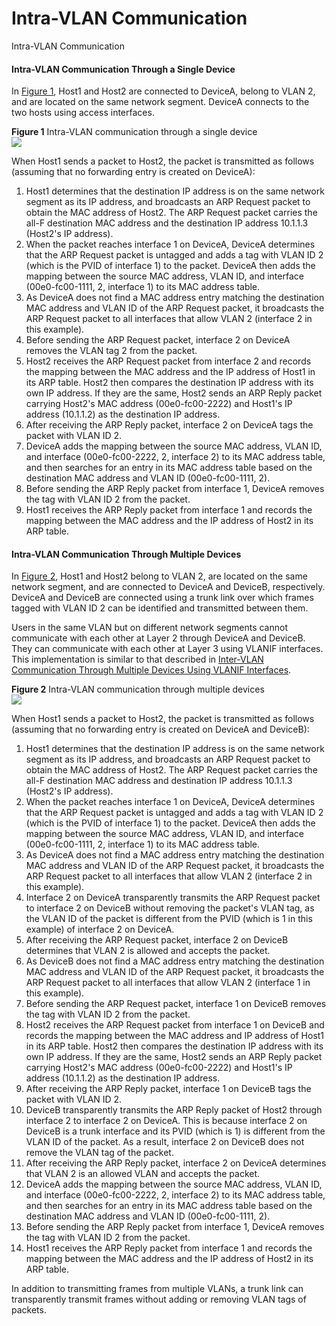 Intra-VLAN Communication
========================

Intra-VLAN Communication

#### Intra-VLAN Communication Through a Single Device

In [Figure 1](#EN-US_CONCEPT_0000001130782652__fig20927104917120), Host1 and Host2 are connected to DeviceA, belong to VLAN 2, and are located on the same network segment. DeviceA connects to the two hosts using access interfaces.

**Figure 1** Intra-VLAN communication through a single device  
![](figure/en-us_image_0000001130782690.png)

When Host1 sends a packet to Host2, the packet is transmitted as follows (assuming that no forwarding entry is created on DeviceA):

1. Host1 determines that the destination IP address is on the same network segment as its IP address, and broadcasts an ARP Request packet to obtain the MAC address of Host2. The ARP Request packet carries the all-F destination MAC address and the destination IP address 10.1.1.3 (Host2's IP address).
2. When the packet reaches interface 1 on DeviceA, DeviceA determines that the ARP Request packet is untagged and adds a tag with VLAN ID 2 (which is the PVID of interface 1) to the packet. DeviceA then adds the mapping between the source MAC address, VLAN ID, and interface (00e0-fc00-1111, 2, interface 1) to its MAC address table.
3. As DeviceA does not find a MAC address entry matching the destination MAC address and VLAN ID of the ARP Request packet, it broadcasts the ARP Request packet to all interfaces that allow VLAN 2 (interface 2 in this example).
4. Before sending the ARP Request packet, interface 2 on DeviceA removes the VLAN tag 2 from the packet.
5. Host2 receives the ARP Request packet from interface 2 and records the mapping between the MAC address and the IP address of Host1 in its ARP table. Host2 then compares the destination IP address with its own IP address. If they are the same, Host2 sends an ARP Reply packet carrying Host2's MAC address (00e0-fc00-2222) and Host1's IP address (10.1.1.2) as the destination IP address.
6. After receiving the ARP Reply packet, interface 2 on DeviceA tags the packet with VLAN ID 2.
7. DeviceA adds the mapping between the source MAC address, VLAN ID, and interface (00e0-fc00-2222, 2, interface 2) to its MAC address table, and then searches for an entry in its MAC address table based on the destination MAC address and VLAN ID (00e0-fc00-1111, 2).
8. Before sending the ARP Reply packet from interface 1, DeviceA removes the tag with VLAN ID 2 from the packet.
9. Host1 receives the ARP Reply packet from interface 1 and records the mapping between the MAC address and the IP address of Host2 in its ARP table.

#### Intra-VLAN Communication Through Multiple Devices

In [Figure 2](#EN-US_CONCEPT_0000001130782652__fig38392411792), Host1 and Host2 belong to VLAN 2, are located on the same network segment, and are connected to DeviceA and DeviceB, respectively. DeviceA and DeviceB are connected using a trunk link over which frames tagged with VLAN ID 2 can be identified and transmitted between them.

Users in the same VLAN but on different network segments cannot communicate with each other at Layer 2 through DeviceA and DeviceB. They can communicate with each other at Layer 3 using VLANIF interfaces. This implementation is similar to that described in [Inter-VLAN Communication Through Multiple Devices Using VLANIF Interfaces](vrp_vlan_cfg_0009.html#EN-US_CONCEPT_0000001176742329__section73131523183516).

**Figure 2** Intra-VLAN communication through multiple devices  
![](figure/en-us_image_0000001176742359.png)

When Host1 sends a packet to Host2, the packet is transmitted as follows (assuming that no forwarding entry is created on DeviceA and DeviceB):

1. Host1 determines that the destination IP address is on the same network segment as its IP address, and broadcasts an ARP Request packet to obtain the MAC address of Host2. The ARP Request packet carries the all-F destination MAC address and destination IP address 10.1.1.3 (Host2's IP address).
2. When the packet reaches interface 1 on DeviceA, DeviceA determines that the ARP Request packet is untagged and adds a tag with VLAN ID 2 (which is the PVID of interface 1) to the packet. DeviceA then adds the mapping between the source MAC address, VLAN ID, and interface (00e0-fc00-1111, 2, interface 1) to its MAC address table.
3. As DeviceA does not find a MAC address entry matching the destination MAC address and VLAN ID of the ARP Request packet, it broadcasts the ARP Request packet to all interfaces that allow VLAN 2 (interface 2 in this example).
4. Interface 2 on DeviceA transparently transmits the ARP Request packet to interface 2 on DeviceB without removing the packet's VLAN tag, as the VLAN ID of the packet is different from the PVID (which is 1 in this example) of interface 2 on DeviceA.
5. After receiving the ARP Request packet, interface 2 on DeviceB determines that VLAN 2 is allowed and accepts the packet.
6. As DeviceB does not find a MAC address entry matching the destination MAC address and VLAN ID of the ARP Request packet, it broadcasts the ARP Request packet to all interfaces that allow VLAN 2 (interface 1 in this example).
7. Before sending the ARP Request packet, interface 1 on DeviceB removes the tag with VLAN ID 2 from the packet.
8. Host2 receives the ARP Request packet from interface 1 on DeviceB and records the mapping between the MAC address and IP address of Host1 in its ARP table. Host2 then compares the destination IP address with its own IP address. If they are the same, Host2 sends an ARP Reply packet carrying Host2's MAC address (00e0-fc00-2222) and Host1's IP address (10.1.1.2) as the destination IP address.
9. After receiving the ARP Reply packet, interface 1 on DeviceB tags the packet with VLAN ID 2.
10. DeviceB transparently transmits the ARP Reply packet of Host2 through interface 2 to interface 2 on DeviceA. This is because interface 2 on DeviceB is a trunk interface and its PVID (which is 1) is different from the VLAN ID of the packet. As a result, interface 2 on DeviceB does not remove the VLAN tag of the packet.
11. After receiving the ARP Reply packet, interface 2 on DeviceA determines that VLAN 2 is an allowed VLAN and accepts the packet.
12. DeviceA adds the mapping between the source MAC address, VLAN ID, and interface (00e0-fc00-2222, 2, interface 2) to its MAC address table, and then searches for an entry in its MAC address table based on the destination MAC address and VLAN ID (00e0-fc00-1111, 2).
13. Before sending the ARP Reply packet from interface 1, DeviceA removes the tag with VLAN ID 2 from the packet.
14. Host1 receives the ARP Reply packet from interface 1 and records the mapping between the MAC address and the IP address of Host2 in its ARP table.

In addition to transmitting frames from multiple VLANs, a trunk link can transparently transmit frames without adding or removing VLAN tags of packets.